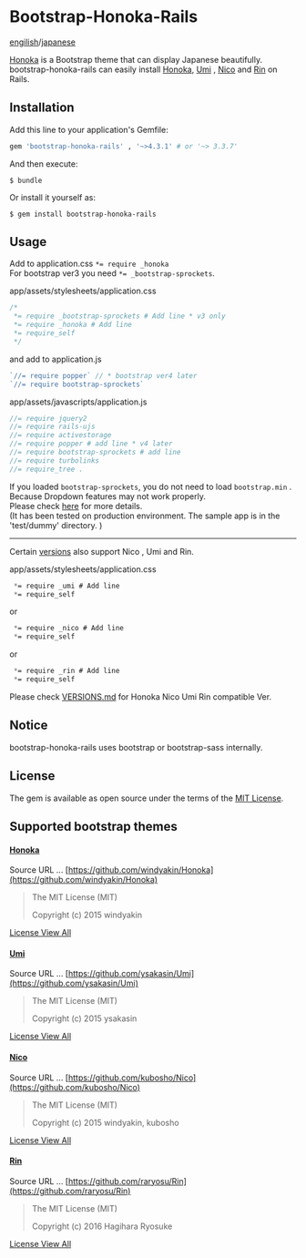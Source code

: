 # Bootstrap-Honoka-Rails

[engilish](README.md)/[japanese](README_ja.md)

[Honoka](https://github.com/windyakin/Honoka) is a Bootstrap theme that can display Japanese beautifully.
bootstrap-honoka-rails can easily install [Honoka](https://github.com/windyakin/Honoka), [Umi](https://ysakasin.github.io/Umi/) , [Nico](https://nico.kubosho.com/) and [Rin](https://rinhoshizo.la/) on Rails.

## Installation

Add this line to your application's Gemfile:

```ruby
gem 'bootstrap-honoka-rails' , '~>4.3.1' # or '~> 3.3.7'
```

And then execute:

    $ bundle

Or install it yourself as:

    $ gem install bootstrap-honoka-rails

## Usage

Add to application.css `*= require _honoka` <br>
For bootstrap ver3 you need `*= _bootstrap-sprockets`.

app/assets/stylesheets/application.css

```css
/*
 *= require _bootstrap-sprockets # Add line * v3 only
 *= require _honoka # Add line
 *= require_self
 */
```

and add to application.js <br>

```js
`//= require popper` // * bootstrap ver4 later
`//= require bootstrap-sprockets`
```

app/assets/javascripts/application.js

```js
//= require jquery2
//= require rails-ujs
//= require activestorage
//= require popper # add line * v4 later
//= require bootstrap-sprockets # add line
//= require turbolinks
//= require_tree .
```

If you loaded `bootstrap-sprockets`, you do not need to load `bootstrap.min` .<br>
Because Dropdown features may not work properly.<br>
Please check [here](https://github.com/twbs/bootstrap-sass/issues/714) for more details.<br>
(It has been tested on production environment. The sample app is in the 'test/dummy' directory. )


---

Certain [versions](VERSIONS.md) also support Nico , Umi and Rin.

app/assets/stylesheets/application.css

```css
 *= require _umi # Add line
 *= require_self
```

or

```css
 *= require _nico # Add line
 *= require_self
```

or

```css
 *= require _rin # Add line
 *= require_self
```

Please check [VERSIONS.md](VERSIONS.md) for Honoka Nico Umi Rin compatible Ver.

## Notice

bootstrap-honoka-rails uses bootstrap or bootstrap-sass internally.

## License

The gem is available as open source under the terms of the [MIT License](https://opensource.org/licenses/MIT).

## Supported bootstrap themes

#### [Honoka](http://honokak.osaka/)

Source URL ... [https://github.com/windyakin/Honoka](https://github.com/windyakin/Honoka)

> The MIT License (MIT)
>
> Copyright (c) 2015 windyakin

[License View All](https://github.com/windyakin/Honoka/blob/master/LICENSE)

#### [Umi](https://ysakasin.github.io/Umi/)

Source URL ... [https://github.com/ysakasin/Umi](https://github.com/ysakasin/Umi)

> The MIT License (MIT)
>
> Copyright (c) 2015 ysakasin

[License View All](https://github.com/ysakasin/Umi/blob/master/LICENSE)

#### [Nico](https://nico.kubosho.com/)

Source URL ... [https://github.com/kubosho/Nico](https://github.com/kubosho/Nico)

> The MIT License (MIT)
>
> Copyright (c) 2015 windyakin, kubosho

[License View All](https://github.com/kubosho/Nico/blob/master/LICENSE)

#### [Rin](https://rinhoshizo.la/)

Source URL ... [https://github.com/raryosu/Rin](https://github.com/raryosu/Rin)

> The MIT License (MIT)
>
> Copyright (c) 2016 Hagihara Ryosuke

[License View All](https://github.com/raryosu/Rin/blob/master/LICENSE)
